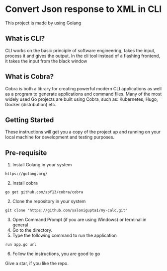 # Convert Json response to XML in CLI
This project is made by using Golang

## What is CLI?
CLI works on the basic principle of software engineering, takes the input, process it and gives the output. In the cli tool instead of a flashing frontend, it takes the input from the black window

## What is Cobra?
Cobra is both a library for creating powerful modern CLI applications as well as a program to generate applications and command files.
Many of the most widely used Go projects are built using Cobra, such as: Kubernetes, Hugo, Docker (distribution) etc.

## Getting Started
These instructions will get you a copy of the project up and running on your local machine for development and testing purposes.

## Pre-requisite
1. Install Golang in your system
```
https://golang.org/
```
2. Install cobra 
```
go get github.com/spf13/cobra/cobra
```

2. Clone the repository in your system
```
git clone "https://github.com/salonigupta1/my-calc.git"
```
3. Open Command Prompt (if you are using Windows) or terminal in general
4. Go to the directory.
5. Type the following command to run the application
```
run app.go url
```
6. Follow the instructions, you are good to go 


Give a star, if you like the repo.
